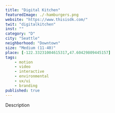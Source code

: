 ```yaml
---
title: "Digital Kitchen"
featuredImage: ./-hamburgers.png
website: "https://www.thisisdk.com/"
twit: "digitalkitchen"
inst: ""
category: "D"
city: "Seattle"
neighborhood: "Downtown"
size: "Medium (11-40)"
place: [-122.33231004615317,47.60429809445157]
tags:
    - motion
    - video
    - interactive
    - environmental
    - ux/ui
    - branding
published: true
---
```


Description
